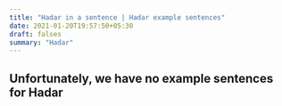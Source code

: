 ```yaml
---
title: "Hadar in a sentence | Hadar example sentences"
date: 2021-01-20T19:57:50+05:30
draft: falses
summary: "Hadar"
---
```

## Unfortunately, we have no example sentences for Hadar                 
